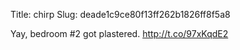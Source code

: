 Title: chirp
Slug: deade1c9ce80f13ff262b1826ff8f5a8

Yay, bedroom #2 got plastered. <a href="http://t.co/97xKqdE2">http://t.co/97xKqdE2</a>
